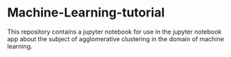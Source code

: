 # Machine-Learning-tutorial

This repository contains a jupyter notebook for use in the jupyter notebook app about the subject of agglomerative clustering in the domain of machine learning.
